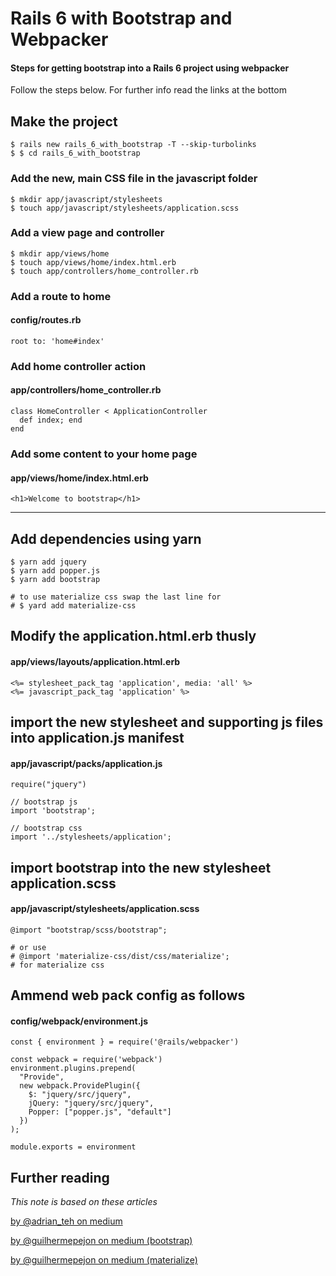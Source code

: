 # Rails 6 with Bootstrap and Webpacker
#### Steps for getting bootstrap into a Rails 6 project using webpacker

Follow the steps below. For further info read the links at the bottom

## Make the project
```
$ rails new rails_6_with_bootstrap -T --skip-turbolinks
$ $ cd rails_6_with_bootstrap
```

### Add the new, main CSS file in the javascript folder
```
$ mkdir app/javascript/stylesheets
$ touch app/javascript/stylesheets/application.scss
```

### Add a view page and controller
```
$ mkdir app/views/home
$ touch app/views/home/index.html.erb
$ touch app/controllers/home_controller.rb
```

### Add a route to home
#### config/routes.rb
```
root to: 'home#index'
```

### Add home controller action
#### app/controllers/home_controller.rb
```
class HomeController < ApplicationController
  def index; end
end
```

### Add some content to your home page
#### app/views/home/index.html.erb
```
<h1>Welcome to bootstrap</h1>
```
---


## Add dependencies using yarn
```
$ yarn add jquery
$ yarn add popper.js
$ yarn add bootstrap

# to use materialize css swap the last line for
# $ yard add materialize-css
```

## Modify the application.html.erb thusly
#### app/views/layouts/application.html.erb
```
<%= stylesheet_pack_tag 'application', media: 'all' %>
<%= javascript_pack_tag 'application' %>
```

## import the new stylesheet and supporting js files into application.js manifest
#### app/javascript/packs/application.js
```
require("jquery")

// bootstrap js
import 'bootstrap';

// bootstrap css
import '../stylesheets/application';
```

## import bootstrap into the new stylesheet application.scss
####  app/javascript/stylesheets/application.scss
```
@import "bootstrap/scss/bootstrap";

# or use
# @import 'materialize-css/dist/css/materialize';
# for materialize css
```

## Ammend web pack config as follows
#### config/webpack/environment.js
```
const { environment } = require('@rails/webpacker')

const webpack = require('webpack')
environment.plugins.prepend(
  "Provide",
  new webpack.ProvidePlugin({
    $: "jquery/src/jquery",
    jQuery: "jquery/src/jquery",
    Popper: ["popper.js", "default"]
  })
);

module.exports = environment
```



## Further reading
_This note is based on these articles_

[by @adrian_teh on medium](https://medium.com/@adrian_teh/ruby-on-rails-6-with-webpacker-and-bootstrap-step-by-step-guide-41b52ef4081f)

[by @guilhermepejon on medium (bootstrap)](https://medium.com/@guilhermepejon/how-to-install-bootstrap-4-3-in-a-rails-6-app-using-webpack-9eae7a6e2832)

[by @guilhermepejon on medium (materialize)](https://medium.com/@guilhermepejon/how-to-install-materialize-css-in-rails-6-0-0-beta2-using-webpack-347c03b7104e)






